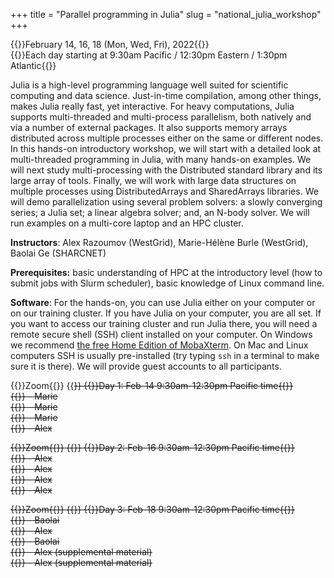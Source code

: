 +++
title = "Parallel programming in Julia"
slug = "national_julia_workshop"
+++

{{<cor>}}February 14, 16, 18 (Mon, Wed, Fri), 2022{{</cor>}}\
{{<cgr>}}Each day starting at 9:30am Pacific / 12:30pm Eastern / 1:30pm Atlantic{{</cgr>}}

<!-- This course will start at 9am Pacific Time and will run until 5pm Pacific Time. Its format will be a combination of -->
<!-- several interactive Zoom sessions and the reading materials in-between the Zoom sessions. Course materials will be added -->
<!-- here shortly before the start of the course. -->
<!-- --- -->

Julia is a high-level programming language well suited for scientific computing and data science. Just-in-time
compilation, among other things, makes Julia really fast, yet interactive. For heavy computations, Julia supports
multi-threaded and multi-process parallelism, both natively and via a number of external packages. It also supports
memory arrays distributed across multiple processes either on the same or different nodes. In this hands-on introductory
workshop, we will start with a detailed look at multi-threaded programming in Julia, with many hands-on examples. We
will next study multi-processing with the Distributed standard library and its large array of tools. Finally, we will
work with large data structures on multiple processes using DistributedArrays and SharedArrays libraries. We will demo
parallelization using several problem solvers: a slowly converging series; a Julia set; a linear algebra solver; and, an
N-body solver. We will run examples on a multi-core laptop and an HPC cluster.

**Instructors**: Alex Razoumov (WestGrid), Marie-Hélène Burle (WestGrid), Baolai Ge (SHARCNET)

**Prerequisites:** basic understanding of HPC at the introductory level (how to submit jobs with Slurm scheduler), basic
  knowledge of Linux command line.

<!-- **Prerequisites:** working knowledge of serial Julia (covered in [our Julia course](../programming_julia)) and -->
<!-- familiarity with Compute Canada's HPC cluster environment, in particular, with the Slurm scheduler (covered in -->
<!-- [our HPC course](../basics_hpc)). -->

**Software**: For the hands-on, you can use Julia either on your computer or on our training cluster. If you have Julia
on your computer, you are all set. If you want to access our training cluster and run Julia there, you will need a
remote secure shell (SSH) client installed on your computer. On Windows we recommend
[the free Home Edition of MobaXterm](https://mobaxterm.mobatek.net/download.html). On Mac and Linux computers SSH is
usually pre-installed (try typing `ssh` in a terminal to make sure it is there). We will provide guest accounts to all
participants.

{{<cor>}}Zoom{{</cor>}} {{<s>}} {{<cgr>}}Day 1: Feb-14 9:30am-12:30pm Pacific time{{</cgr>}}\
{{<linktitle url="../julia202202/julia-01-intro-language" text="Introduction to Julia language">}} - Marie\
{{<linktitle url="../julia202202/julia-02-intro-parallel" text="Intro to parallelism">}} - Marie\
{{<linktitle url="../julia202202/julia-03-threads-slow-series" text="Multi-threading with Base.Threads (slow series)">}} - Marie\
{{<linktitle url="../julia202202/julia-04-threadsx-slow-series" text="Multi-threading with ThreadsX (slow series)">}} - Alex

{{<cor>}}Zoom{{</cor>}} {{<s>}} {{<cgr>}}Day 2: Feb-16 9:30am-12:30pm Pacific time{{</cgr>}}\
{{<linktitle url="../julia202202/julia-05-threads-julia-set" text="Parallelizing the Julia set with Base.Threads">}} - Alex\
{{<linktitle url="../julia202202/julia-06-threadsx-julia-set" text="Parallelizing the Julia set with ThreadsX">}} - Alex\
{{<linktitle url="../julia202202/julia-07-distributed1" text="Distributed.jl: basics">}} - Alex\
{{<linktitle url="../julia202202/julia-08-distributed2" text="Distributed.jl: three scalable versions of the slow series">}} - Alex

{{<cor>}}Zoom{{</cor>}} {{<s>}} {{<cgr>}}Day 3: Feb-18 9:30am-12:30pm Pacific time{{</cgr>}} \
{{<linktitle url="../julia202202/julia-09-distributed-arrays" text="DistributedArrays.jl: concepts, tridiagonal matrix, memory usage">}} - Baolai\
{{<linktitle url="../julia202202/julia-10-distributed-julia-set" text="Parallelizing the Julia set with DistributedArrays">}} - Alex\
{{<linktitle url="../julia202202/julia-11-shared-arrays" text="SharedArrays.jl: concepts, 1D heat equation">}} - Baolai\
{{<linktitle url="../julia202202/julia-12-nbody" text="Parallelizing the N-body problem">}} - Alex (supplemental material)\
{{<linktitle url="../julia202202/julia-13-asm" text="Parallelizing the additive Schwarz method">}} - Alex (supplemental material)

<!-- In the afternoon Zoom session you'll be working on one of two projects: parallelizing Julia set (I recommend to do this -->
<!-- with distributed arrays) and parallelizing the N-body code (I recommend to do this with shared arrays). **Note:** we -->
<!-- will guide you through the process and answer questions, but we will not share the final solutions with you today; the -->
<!-- goal is to build your own! -->
